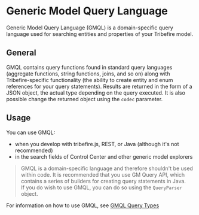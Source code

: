 # Generic Model Query Language

Generic Model Query Language (GMQL) is a domain-specific query language used for searching entities and properties of your Tribefire model.

## General

GMQL contains query functions found in standard query languages (aggregate functions, string functions, joins, and so on) along with Tribefire-specific functionality (the ability to create entity and enum references for your query statements). Results are returned in the form of a JSON object, the actual type depending on the query executed. It is also possible change the returned object using the `codec` parameter.

## Usage

You can use GMQL:

* when you develop with tribefire.js, REST, or Java (although it's not recommended)
* in the search fields of Control Center and other generic model explorers

> GMQL is a domain-specific language and therefore shouldn't be used within code. It is recommended that you use GM Query API, which contains a series of builders for creating query statements in Java. <br/> If you do wish to use GMQL, you can do so using the `QueryParser` object.

For information on how to use GMQL, see [GMQL Query Types](../gmql/gmql_types.md)
